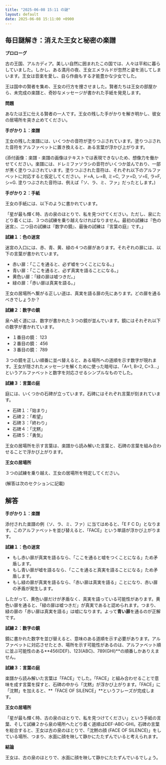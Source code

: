 ```yaml
---
title: "2025-06-08 15:11 の謎"
layout: default
date: 2025-06-08 15:11:00 +0900
---
```

## 毎日謎解き：消えた王女と秘密の楽譜

**プロローグ**

古の王国、アルカディア。美しい自然に囲まれたこの国では、人々は平和に暮らしていました。しかし、ある満月の夜、王女エメラルドが忽然と姿を消してしまいます。王女は音楽を愛し、自ら作曲もする才能豊かな少女でした。

王は国中の賢者を集め、王女の行方を捜させました。賢者たちは王女の部屋から、未完成の楽譜と、奇妙なメッセージが書かれた手紙を発見します。

**問題**

あなたは王に仕える賢者の一人です。王女の残した手がかりを解き明かし、彼女の居場所を突き止めてください。

**手がかり１：楽譜**

王女の残した楽譜には、いくつかの音符が塗りつぶされています。塗りつぶされた音符をアルファベットに置き換えると、ある言葉が浮かび上がります。

(添付画像：楽譜 - 楽譜の画像はテキストでは表現できないため、想像力を働かせてください。楽譜には、ドレミファソラシの音符がいくつか並んでおり、一部が黒く塗りつぶされています。塗りつぶされた音符は、それぞれ以下のアルファベットに対応すると仮定してください。ド=A, レ=B, ミ=C, ファ=D, ソ=E, ラ=F, シ=G. 塗りつぶされた音符は、例えば「ソ、ラ、ミ、ファ」だったとします。)

**手がかり２：手紙**

王女の手紙には、以下のように書かれています。

「星が最も輝く時、古の泉のほとりで、私を見つけてください。ただし、泉にたどり着くには、３つの試練を乗り越えなければなりません。最初の試練は『色の迷宮』、二つ目の試練は『数字の鏡』、最後の試練は『言葉の庭』です。」

**試練１：色の迷宮**

迷宮の入口には、赤、青、黄、緑の４つの扉があります。それぞれの扉には、以下の言葉が書かれています。

*   赤い扉：「ここを通ると、必ず嘘をつくことになる。」
*   青い扉：「ここを通ると、必ず真実を語ることになる。」
*   黄色い扉：「緑の扉は嘘つきだ。」
*   緑の扉：「赤い扉は真実を語る。」

王女の居場所へ繋がる正しい道は、真実を語る扉の先にあります。どの扉を通るべきでしょうか？

**試練２：数字の鏡**

泉へ続く道には、数字が書かれた３つの鏡が並んでいます。鏡にはそれぞれ以下の数字が書かれています。

*   １番目の鏡： 123
*   ２番目の鏡： 456
*   ３番目の鏡： 789

３つの鏡を正しい順番に並べ替えると、ある場所への道順を示す数字が現れます。王女が隠されたメッセージを解くために使った暗号は、「A=1, B=2, C=3...」というアルファベットと数字を対応させるシンプルなものでした。

**試練３：言葉の庭**

庭には、いくつかの石碑が立っています。石碑にはそれぞれ言葉が刻まれています。

*   石碑１：「始まり」
*   石碑２：「希望」
*   石碑３：「終わり」
*   石碑４：「沈黙」
*   石碑５：「勇気」

王女の居場所を示す言葉は、楽譜から読み解いた言葉と、石碑の言葉を組み合わせることで浮かび上がります。

**王女の居場所**

３つの試練を乗り越え、王女の居場所を特定してください。

(解答は次のセクションに記載)

## 解答

**手がかり１：楽譜**

添付された楽譜の例（ソ、ラ、ミ、ファ）に当てはめると、「E F C D」となります。このアルファベットを並び替えると、「FACE」という単語が浮かび上がります。

**試練１：色の迷宮**

*   もし赤い扉が真実を語るなら、「ここを通ると嘘をつくことになる」ため矛盾します。
*   もし青い扉が嘘を語るなら、「ここを通ると真実を語ることになる」ため矛盾します。
*   もし緑の扉が真実を語るなら、「赤い扉は真実を語る」ことになり、赤い扉の矛盾が発生します。

したがって、黄色い扉だけが矛盾なく、真実を語っている可能性があります。黄色い扉を通ると、「緑の扉は嘘つきだ」が真実であると認められます。つまり、緑の扉の「赤い扉は真実を語る」は嘘になります。よって**青い扉**を通るのが正解です。

**試練２：数字の鏡**

鏡に書かれた数字を並び替えると、意味のある道順を示す必要があります。アルファベットに対応させたとき、場所を示す可能性があるのは、アルファベット順に並ぶ可能性のある**456(DEF)、123(ABC)、789(GHI)**の順番しかありえません。

**試練３：言葉の庭**

楽譜から読み解いた言葉は「FACE」でした。「FACE」と組み合わせることで意味を成す言葉を探すと、石碑の中から「沈黙」が浮かび上がります。「FACE」に「沈黙」を加えると、**「FACE OF SILENCE」**というフレーズが完成します。

**王女の居場所**

「星が最も輝く時、古の泉のほとりで、私を見つけてください」という手紙の言葉、そして試練２から泉の場所へたどり着く道順はDEF-ABC-GHI。石碑の言葉を総合すると、王女は古の泉のほとりで、「沈黙の顔 (FACE OF SILENCE)」をしている場所、つまり、水面に顔を映して静かにたたずんでいると考えられます。

**結論**

王女は、古の泉のほとりで、水面に顔を映して静かにたたずんでいるでしょう。
